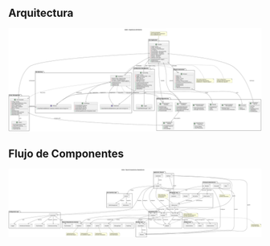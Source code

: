 ## Arquitectura
![arquitectura godev](architecture/godev-architecture.svg)

## Flujo de Componentes
![componentes godev](architecture/godev-component-flow.svg)
